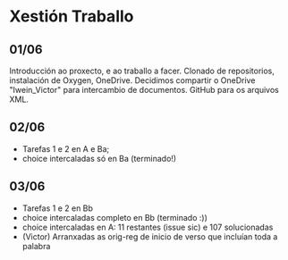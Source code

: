 # Xestión Traballo
## 01/06
Introducción ao proxecto, e ao traballo a facer. Clonado de repositorios, instalación de Oxygen, OneDrive.
Decidimos compartir o OneDrive "Iwein_Victor" para intercambio de documentos. GitHub para os arquivos XML.

## 02/06


- Tarefas 1 e 2 en A e Ba;
- choice intercaladas só en Ba (terminado!)


## 03/06

- Tarefas 1 e 2 en Bb
- choice intercaladas completo en Bb (terminado :))
- choice intercaladas en A: 11 restantes (issue sic) e 107 solucionadas
- (Victor) Arranxadas as orig-reg de inicio de verso que incluían toda a palabra

